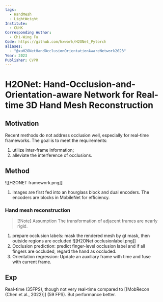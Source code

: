 ```yaml
---
tags:
  - HandMesh
  - LightWeight
Institute:
  - CUHK
Corresponding Author:
  - Chi-Wing Fu
Code: https://github.com/hxwork/H2ONet_Pytorch
aliases:
  - "@xuH2ONetHandOcclusionOrientationAwareNetwork2023"
Year: 2023
Publisher: CVPR
---
```

# H2ONet: Hand-Occlusion-and-Orientation-aware Network for Real-time 3D Hand Mesh Reconstruction
## Motivation
Recent methods do not address occlusion well, especially for real-time frameworks. The goal is to meet the requirements:
1. utilize inter-frame information;
2. alleviate the interference of occlusions.
## Method
![[H2ONET framework.png]]
1. Images are first fed into an hourglass block and dual encoders. The encoders are blocks in MobileNet for efficiency.
### Hand mesh reconstruction
>[!Note] Assumption
>The transformation of adjacent frames are nearly rigid.
1. prepare occlusion labels: mask the rendered mesh by gt mask, then outside regions are occluded
![[H2ONet occlusionlabel.png]]
2. Occlusion prediction: predict finger-level occlusion label and if all fingers are occluded, regard the hand as occluded.
3. Orientation regression: Update an auxiliary frame with time and fuse with current frame.

## Exp
Real-time (35FPS), though not very real-time compared to [[MobRecon (Chen et al., 2022)]] (59 FPS). But performance better.